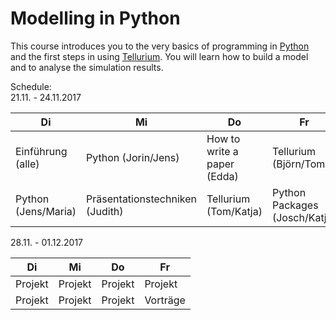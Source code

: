 # Modelling in Python
This course introduces you to the very basics of programming in [Python](https://www.python.org) and the first steps in using [Tellurium](https://tellurium.analogmachine.org). You will learn how to build a model and to analyse the simulation results. 


Schedule:    
21.11. - 24.11.2017

|Di|Mi|Do|Fr|
|--|--|--|--|
|Einführung (alle)|Python (Jorin/Jens)|How to write a paper (Edda)|Tellurium (Björn/Tom)|
|Python (Jens/Maria)|Präsentationstechniken (Judith)|Tellurium (Tom/Katja)|Python Packages (Josch/Katja)|

28.11. - 01.12.2017

|Di|Mi|Do|Fr|
|--|--|--|--|
|Projekt|Projekt|Projekt|Projekt|
|Projekt|Projekt|Projekt|Vorträge|
